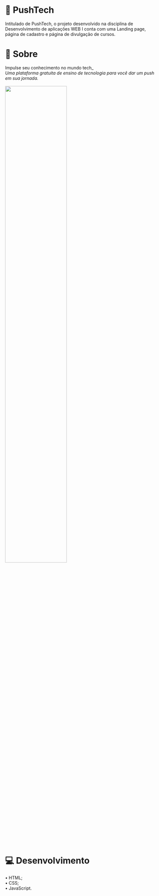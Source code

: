 # 🚀 PushTech 

Intitulado de PushTech, o projeto desenvolvido na disciplina de Desenvolvimento de aplicações WEB I conta com uma Landing page, página de cadastro e página de divulgação de cursos.

# 📍 Sobre
Impulse seu conhecimento no mundo tech_
<br>
<i>Uma plataforma gratuita de ensino de tecnologia para você dar um push em sua jornada.</i>
<br><br>
<img width=63% src="./Imagens/apresentation.gif" >

# 💻 Desenvolvimento

• HTML;
<br>
• CSS;
<br>
• JavaScript.
